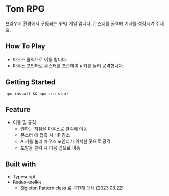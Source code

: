 # Tom RPG

브라우저 환경에서 구동되는 RPG 게임 입니다. 몬스터를 공격해 기사를 성장시켜 주세요.

## How To Play

- 마우스 클릭으로 이동 합니다.
- 마우스 포인터로 몬스터를 조준하여 `A` 키를 눌러 공격합니다.

## Getting Started

```
npm install && npm run start
```

## Feature

- 이동 및 공격
  - 원하는 지점을 마우스로 클릭해 이동
  - 몬스터 에 접촉 시 HP 감소
  - A 키를 눌러 마우스 포인터가 위치한 곳으로 공격
  - 포탈을 클릭 시 다음 맵으로 이동

## Built with

- Typescript
- ~~Redux-toolkit~~
  - Sigleton Pattern class 로 구현해 대체 (2023.08.22)

